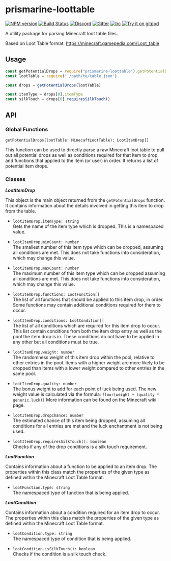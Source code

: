 # prismarine-loottable

[![NPM version](https://img.shields.io/npm/v/prismarine-loottable.svg)](http://npmjs.com/package/prismarine-loottable)
[![Build Status](https://github.com/PrismarineJS/prismarine-loottable/workflows/CI/badge.svg)](https://github.com/PrismarineJS/prismarine-loottable/actions?query=workflow%3A%22CI%22)
[![Discord](https://img.shields.io/badge/chat-on%20discord-brightgreen.svg)](https://discord.gg/GsEFRM8)
[![Gitter](https://img.shields.io/badge/chat-on%20gitter-brightgreen.svg)](https://gitter.im/PrismarineJS/general)
[![Irc](https://img.shields.io/badge/chat-on%20irc-brightgreen.svg)](https://irc.gitter.im/)
[![Try it on gitpod](https://img.shields.io/badge/try-on%20gitpod-brightgreen.svg)](https://gitpod.io/#https://github.com/PrismarineJS/prismarine-loottable)

A utility package for parsing Minecraft loot table files.

Based on Loot Table format: https://minecraft.gamepedia.com/Loot_table

## Usage

```js
const getPotentialDrops = require("prismarine-loottable").getPotentialDrops;
const lootTable = require('./path/to/table.json')

const drops = getPotentialDrops(lootTable)

const itemType = drops[0].itemType
const silkTouch = drops[0].requiresSilkTouch()
```

## API

### Global Functions

`getPotentialDrops(lootTable: MinecaftLootTable): LootItemDrop[]`

This function can be used to directly parse a raw Minecraft loot table to pull out all potential drops as well as conditions required for that item to drop and functions that applied to the item (or user) in order. It returns a list of potential item drops.

### Classes

_**LootItemDrop**_

This object is the main object returned from the `getPotentialDrops` function. It contains information about the details involved in getting this item to drop from the table.

* `lootItemDrop.itemType: string`
<br/> Gets the name of the item type which is dropped. This is a namespaced value.

* `lootItemDrop.minCount: number`
<br/> The smallest number of this item type which can be dropped, assuming all conditions are met. This does not take functions into consideration, which may change this value.

* `lootItemDrop.maxCount: number`
<br/> The maximum number of this item type which can be dropped assuming all conditions are met. This does not take functions into consideration, which may change this value.

* `lootItemDrop.functions: LootFunction[]`
<br/> The list of all functions that should be applied to this item drop, in order. Some functions may contain additional conditions required for them to occur.

* `lootItemDrop.conditions: LootCondition[]`
<br/> The list of all conditions which are required for this item drop to occur. This list contain conditions from both the item drop entry as well as the pool the item drop is in. These conditions do not have to be applied in any other but all conditions must be true.

* `lootItemDrop.weight: number`
<br/> The randomness weight of this item drop within the pool, relative to other entries in the pool. Items with a higher weight are more likely to be dropped than items with a lower weight compared to other entries in the same pool.

* `lootItemDrop.quality: number`
<br/> The bonus weight to add for each point of luck being used. The new weight value is calculated via the formula: `floor(weight + (quality * generic.luck))` More information can be found on the Minecraft wiki page.

* `lootItemDrop.dropChance: number`
<br/> The estimated chance of this item being dropped, assuming all conditions for all entries are met and the luck enchantment is not being used.

* `lootItemDrop.requiresSilkTouch(): boolean`
<br/> Checks if any of the drop conditions is a silk touch requirement.

_**LootFunction**_

Contains information about a function to be applied to an item drop. The properties within this class match the properties of the given type as defined within the Minecraft Loot Table format.

* `lootFunction.type: string`
<br/> The namespaced type of function that is being applied.

_**LootCondition**_

Contains information about a condition required for an item drop to occur. The properties within this class match the properties of the given type as defined within the Minecraft Loot Table format.

* `lootCondition.type: string`
<br/> The namespaced type of condition that is being applied.

* `lootCondition.isSilkTouch(): boolean`
<br/> Checks if the condition is a silk touch check.